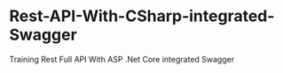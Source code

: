 # Rest-API-With-CSharp-integrated-Swagger
Training Rest Full API With ASP  .Net Core integrated  Swagger 
